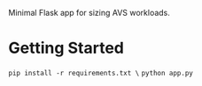 Minimal Flask app for sizing AVS workloads.


# Getting Started
``pip install -r requirements.txt \``
``python app.py``
